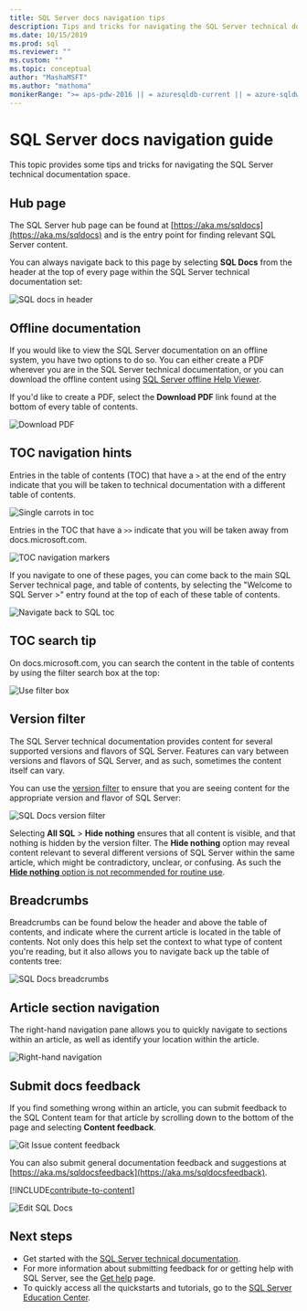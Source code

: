 ```yaml
---
title: SQL Server docs navigation tips 
description: Tips and tricks for navigating the SQL Server technical documentation - explains such things as the hub page, the table of contents, the header, as well as how to use the breadcrumbs and how to use the version filter. 
ms.date: 10/15/2019
ms.prod: sql
ms.reviewer: ""
ms.custom: ""
ms.topic: conceptual
author: "MashaMSFT"
ms.author: "mathoma"
monikerRange: ">= aps-pdw-2016 || = azuresqldb-current || = azure-sqldw-latest || >= sql-server-2016 || >= sql-server-linux-2017 || = sqlallproducts-allversions"
---
```

# SQL Server docs navigation guide 

This topic provides some tips and tricks for navigating the SQL Server technical documentation space.  

## Hub page

The SQL Server hub page can be found at [https://aka.ms/sqldocs](https://aka.ms/sqldocs) and is the entry point for finding relevant SQL Server content.

You can always navigate back to this page by selecting **SQL Docs** from the header at the top of every page within the SQL Server technical documentation set: 

![SQL docs in header](media/sql-server-docs-navigation-guide/sql-docs-in-header.png)

## Offline documentation

If you would like to view the SQL Server documentation on an offline system, you have two options to do so. You can either create a PDF wherever you are in the SQL Server technical documentation, or you can download the offline content using [SQL Server offline Help Viewer](sql-server-help-installation.md). 

If you'd like to create a PDF, select the **Download PDF** link found at the bottom of every table of contents.


![Download PDF](media/sql-server-docs-navigation-guide/download-pdf.png)

## TOC navigation hints

Entries in the table of contents (TOC) that have a `>` at the end of the entry indicate that you will be taken to technical documentation with a different table of contents. 

![Single carrots in toc](media/sql-server-docs-navigation-guide/single-carrots-in-sql-docs-toc.png)

Entries in the TOC that have a `>>` indicate that you will be taken away from docs.microsoft.com. 

![TOC navigation markers](media/sql-server-docs-navigation-guide/double-carrots-in-sql-docs-toc.png)

If you navigate to one of these pages, you can come back to the main SQL Server technical page, and table of contents, by selecting the "Welcome to SQL Server >" entry found at the top of each of these table of contents. 

![Navigate back to SQL toc](media/sql-server-docs-navigation-guide/navigate-back-to-sql-toc.png)

## TOC search tip
On docs.microsoft.com, you can search the content in the table of contents by using the filter search box at the top: 

![Use filter box](media/sql-server-docs-navigation-guide/sql-docs-toc-filter.gif)

## Version filter
The SQL Server technical documentation provides content for several supported versions and flavors of SQL Server. Features can vary between versions and flavors of SQL Server, and as such, sometimes the content itself can vary. 

You can use the [version filter](versioning-system-monikers-ui-sql-server.md) to ensure that you are seeing content for the appropriate version and flavor of SQL Server: 

![SQL Docs version filter](media/sql-server-docs-navigation-guide/sql-docs-version-filter.gif)

Selecting **All SQL** \> **Hide nothing** ensures that all content is visible, and that nothing is hidden by the version filter. The **Hide nothing** option may reveal content relevant to several different versions of SQL Server within the same article, which might be contradictory, unclear, or confusing. As such the [**Hide nothing** option is not recommended for routine use](versioning-system-monikers-ui-sql-server.md#anchor-allsql-hidenothing). 

## Breadcrumbs

Breadcrumbs can be found below the header and above the table of contents, and indicate where the current article is located in the table of contents.  Not only does this help set the context to what type of content you're reading, but it also allows you to navigate back up the table of contents tree:

![SQL Docs breadcrumbs](media/sql-server-docs-navigation-guide/sql-docs-bread-crumbs.gif)


## Article section navigation

The right-hand navigation pane allows you to quickly navigate to sections within an article, as well as identify your location within the article.  

![Right-hand navigation](media/sql-server-docs-navigation-guide/sql-docs-right-hand-navigation.gif)


## Submit docs feedback

If you find something wrong within an article, you can submit feedback to the SQL Content team for that article by scrolling down to the bottom of the page and selecting **Content feedback**.

![Git Issue content feedback](media/sql-server-get-help/git-issues.png)

You can also submit general documentation feedback and suggestions at [https://aka.ms/sqldocsfeedback](https://aka.ms/sqldocsfeedback). 

[!INCLUDE[contribute-to-content](../includes/paragraph-content/contribute-to-content.md)]

![Edit SQL Docs](media/sql-server-docs-navigation-guide/edit-sql-docs.gif)

## Next steps

- Get started with the [SQL Server technical documentation](index.yml).
- For more information about submitting feedback for or getting help with SQL Server, see the [Get help](sql-server-get-help.md) page. 
- To quickly access all the quickstarts and tutorials, go to the [SQL Server Education Center](../lp/sql-server/sql-education-center.md).
